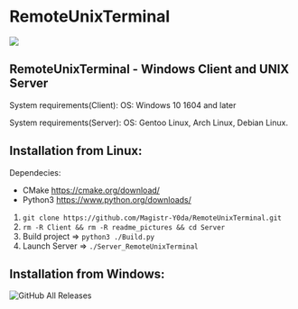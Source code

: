 # RemoteUnixTerminal

![](https://github.com/Magistr-Y0da/RemoteUnixTerminal/blob/master/readme_pictures/MainConsole.PNG)

## RemoteUnixTerminal - Windows Client and UNIX Server

System requirements(Client):
OS: Windows 10 1604 and later

System requirements(Server):
OS: Gentoo Linux,
    Arch Linux,
    Debian Linux.

## Installation from Linux:
Dependecies:
- CMake https://cmake.org/download/
- Python3 https://www.python.org/downloads/

1. ```git clone https://github.com/Magistr-Y0da/RemoteUnixTerminal.git```
2. ```rm -R Client && rm -R readme_pictures && cd Server```
3. Build project =>  ```python3 ./Build.py```
4. Launch Server =>  ```./Server_RemoteUnixTerminal```
    
## Installation from Windows:

![GitHub All Releases](https://img.shields.io/github/downloads/Magistr-Y0da/RemoteUnixTerminal/total?label=download)
